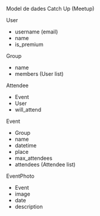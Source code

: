 Model de dades Catch Up (Meetup)

User
- username (email)
- name
- is_premium

Group
- name
- members (User list)

Attendee
- Event
- User
- will_attend

Event
- Group
- name
- datetime
- place
- max_attendees
- attendees (Attendee list)

EventPhoto
- Event
- image
- date
- description
